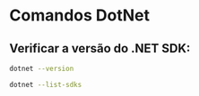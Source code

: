 # Comandos DotNet

## Verificar a versão do .NET SDK:

```bash
dotnet --version

dotnet --list-sdks
```

